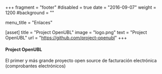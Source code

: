 +++
fragment = "footer"
#disabled = true
date = "2016-09-07"
weight = 1200
#background = ""

menu_title = "Enlaces"

[asset]
  title = "Project OpenUBL"
  image = "logo.png"
  text = "Project OpenUBL"
  url = "https://github.com/project-openubl"
+++

#### Project OpenUBL

El primer y más grande proyecto open source
de facturación electrónica (comprobantes electrónicos)
